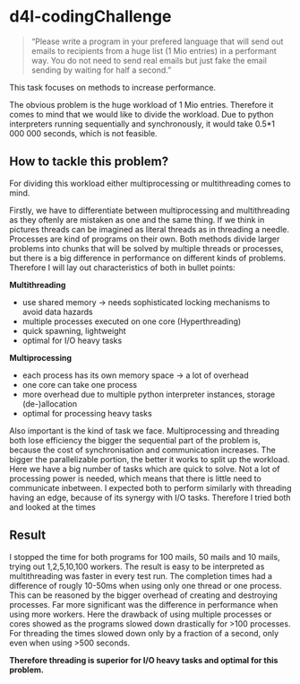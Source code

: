 # d4l-codingChallenge
>“Please write a program in your prefered language that will send out emails to recipients from a huge list (1 Mio entries) in a performant way. You do not need to send real emails but just fake the email sending by waiting for half a second.”

This task focuses on methods to increase performance.

The obvious problem is the huge workload of 1 Mio entries. Therefore it comes to mind that we would like to divide the workload.
Due to python interpreters running sequentially and synchronously, it would take 0.5*1 000 000 seconds, which is not feasible.


## How to tackle this problem?

For dividing this workload either multiprocessing or multithreading comes to mind. 

Firstly, we have to differentiate between multiprocessing and multithreading as they oftenly are mistaken as one and the same thing.
If we think in pictures threads can be imagined as literal threads as in threading a needle. Processes are kind of programs on their own.
Both methods divide larger problems into chunks that will be solved by multiple threads or processes, but there is a big difference in performance on different kinds of problems.
Therefore I will lay out characteristics of both in bullet points:

**Multithreading**
- use shared memory -> needs sophisticated locking mechanisms to avoid data hazards
- multiple processes executed on one core (Hyperthreading)
- quick spawning, lightweight
- optimal for I/O heavy tasks

**Multiprocessing**
- each process has its own memory space -> a lot of overhead
- one core can take one process
- more overhead due to multiple python interpreter instances, storage (de-)allocation
- optimal for processing heavy tasks


Also important is the kind of task we face. Multiprocessing and threading both lose efficiency the bigger the sequential part of the problem is, because the cost of synchronisation and communication increases. The bigger the parallelizable portion, the better it works to split up the workload.
Here we have a big number of tasks which are quick to solve. Not a lot of processing power is needed, which means that there is little need to communicate inbetween. I expected both to perform similarly with threading having an edge, because of its synergy with I/O tasks. Therefore I tried both and looked at the times


## Result

I stopped the time for both programs for 100 mails, 50 mails and 10 mails, trying out 1,2,5,10,100 workers.
The result is easy to be interpreted as multithreading was faster in every test run.  The completion times had a difference of rougly 10-50ms when using only one thread or one process. This can be reasoned by the bigger overhead of creating and destroying processes.
Far more significant was the difference in performance when using more workers. 
Here the drawback of using multiple processes or cores showed as the programs slowed down drastically for >100 processes. For threading the times slowed down only by a fraction of a second, only even when using >500 seconds. 

**Therefore threading is superior for I/O heavy tasks and optimal for this problem.**
